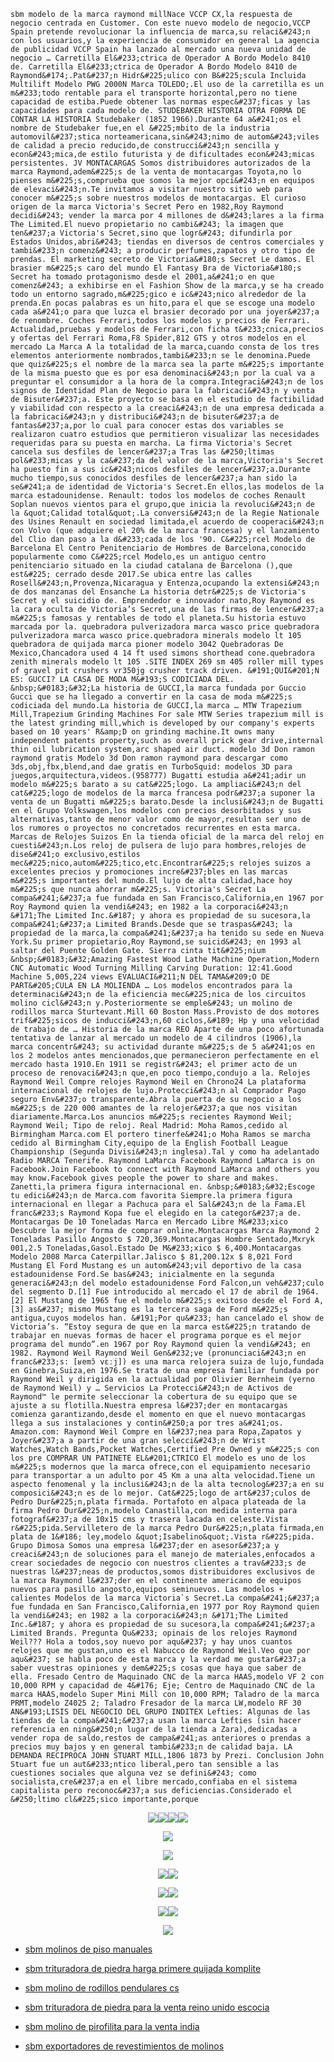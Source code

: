 
```
sbm modelo de la marca raymond millNace VCCP CX,la respuesta de negocio centrada en Customer. Con este nuevo modelo de negocio,VCCP Spain pretende revolucionar la influencia de marca,su relaci&#243;n con los usuarios,y la experiencia de consumidor en general La agencia de publicidad VCCP Spain ha lanzado al mercado una nueva unidad de negocio … Carretilla El&#233;ctrica de Operador A Bordo Modelo 8410 de. Carretilla El&#233;ctrica de Operador A Bordo Modelo 8410 de Raymond&#174;.Pat&#237;n Hidr&#225;ulico con B&#225;scula Incluida Multilift Modelo PWG 2000N Marca TOLEDO;.El uso de la carretilla es un m&#233;todo rentable para el transporte horizontal,pero no tiene capacidad de estiba.Puede obtener las normas espec&#237;ficas y las capacidades para cada modelo de. STUDEBAKER HISTORIA OTRA FORMA DE CONTAR LA HISTORIA Studebaker (1852 1966).Durante 64 a&#241;os el nombre de Studebaker fue,en el &#225;mbito de la industria automovil&#237;stica norteamericana,sin&#243;nimo de autom&#243;viles de calidad a precio reducido,de construcci&#243;n sencilla y econ&#243;mica,de estilo futurista y de dificultades econ&#243;micas persistentes. JV MONTACARGAS Somos distribuidores autorizados de la marca Raymond,adem&#225;s de la venta de montacargas Toyota,no lo pienses m&#225;s,comprueba que somos la mejor opci&#243;n en equipos de elevaci&#243;n.Te invitamos a visitar nuestro sitio web para conocer m&#225;s sobre nuestros modelos de montacargas. El curioso origen de la marca Victoria's Secret Pero en 1982,Roy Raymond decidi&#243; vender la marca por 4 millones de d&#243;lares a la firma The Limited.El nuevo propietario no cambi&#243; la imagen que ten&#237;a Victoria's Secret,sino que logr&#243; difundirla por Estados Unidos,abri&#243; tiendas en diversos de centros comerciales y tambi&#233;n comenz&#243; a producir perfumes,zapatos y otro tipo de prendas. El marketing secreto de Victoria&#180;s Secret Le damos. El brasier m&#225;s caro del mundo El Fantasy Bra de Victoria&#180;s Secret ha tomado protagonismo desde el 2001,a&#241;o en que comenz&#243; a exhibirse en el Fashion Show de la marca,y se ha creado todo un entorno sagrado,m&#225;gico e ic&#243;nico alrededor de la prenda.En pocas palabras es un hito,para el que se escoge una modelo cada a&#241;o para que luzca el brasier decorado por una joyer&#237;a de renombre. Coches Ferrari,todos los modelos y precios de Ferrari. Actualidad,pruebas y modelos de Ferrari,con ficha t&#233;cnica,precios y ofertas del Ferrari Roma,F8 Spider,812 GTS y otros modelos en el mercado La Marca A la totalidad de la marca,cuando consta de los tres elementos anteriormente nombrados,tambi&#233;n se le denomina.Puede que quiz&#225;s el nombre de la marca sea la parte m&#225;s importante de la misma puesto que es por esa denominaci&#243;n por la cual va a preguntar el consumidor a la hora de la compra.Integraci&#243;n de los signos de Identidad Plan de Negocio para la fabricaci&#243;n y venta de Bisuter&#237;a. Este proyecto se basa en el estudio de factibilidad y viabilidad con respecto a la creaci&#243;n de una empresa dedicada a la fabricaci&#243;n y distribuci&#243;n de bisuter&#237;a de fantas&#237;a,por lo cual para conocer estas dos variables se realizaron cuatro estudios que permitieron visualizar las necesidades requeridas para su puesta en marcha. La firma Victoria's Secret cancela sus desfiles de lencer&#237;a Tras las &#250;ltimas pol&#233;micas y la ca&#237;da del valor de la marca,Victoria's Secret ha puesto fin a sus ic&#243;nicos desfiles de lencer&#237;a.Durante mucho tiempo,sus conocidos desfiles de lencer&#237;a han sido la se&#241;a de identidad de Victoria's Secret.En ellos,las modelos de la marca estadounidense. Renault: todos los modelos de coches Renault Soplan nuevos vientos para el grupo,que inicia la revoluci&#243;n de la &quot;Calidad total&quot;.La conversi&#243;n de la Regie Nationale des Usines Renault en sociedad limitada,el acuerdo de cooperaci&#243;n con Volvo (que adquiere el 20% de la marca francesa) y el lanzamiento del Clio dan paso a la d&#233;cada de los '90. C&#225;rcel Modelo de Barcelona El Centro Penitenciario de Hombres de Barcelona,conocido popularmente como C&#225;rcel Modelo,es un antiguo centro penitenciario situado en la ciudad catalana de Barcelona (),que est&#225; cerrado desde 2017.Se ubica entre las calles Rosell&#243;n,Provenza,Nicaragua y Entenza,ocupando la extensi&#243;n de dos manzanas del Ensanche La historia detr&#225;s de Victoria's Secret y el suicidio de. Emprendedor e innovador nato,Roy Raymond es la cara oculta de Victoria’s Secret,una de las firmas de lencer&#237;a m&#225;s famosas y rentables de todo el planeta.Su historia estuvo marcada por la. quebradora pulverizadora marca wasco price quebradora pulverizadora marca wasco price.quebradora minerals modelo lt 105 quebradora de quijada marca pioner modelo 3042 Quebradoras De Mexico,Chancadora used 4 14 ft used simons shorthead cone.quebradora zenith minerals modelo lt 105 .SITE INDEX 269 sm 405 roller mill types of gravel pit crushers vr350jg crusher track driven. &#191;QUI&#201;N ES: GUCCI? LA CASA DE MODA M&#193;S CODICIADA DEL. &nbsp;&#0183;&#32;La historia de GUCCI,la marca fundada por Guccio Gucci que se ha llegado a convertir en la casa de moda m&#225;s codiciada del mundo.La historia de GUCCI,la marca … MTW Trapezium Mill,Trapezium Grinding Machines For sale MTW Series trapezium mill is the latest grinding mill,which is developed by our company's experts based on 10 years' R&amp;D on grinding machine.It owns many independent patents property,such as overall prick gear drive,internal thin oil lubrication system,arc shaped air duct. modelo 3d Don ramon raymond gratis Modelo 3d Don ramon raymond para descargar como 3ds,obj,fbx,blend,and dae gratis en TurboSquid: modelos 3D para juegos,arquitectura,videos.(958777) Bugatti estudia a&#241;adir un modelo m&#225;s barato a su cat&#225;logo. La ampliaci&#243;n del cat&#225;logo de modelos de la marca francesa podr&#237;a suponer la venta de un Bugatti m&#225;s barato.Desde la inclusi&#243;n de Bugatti en el Grupo Volkswagen,los modelos con precios desorbitados y sus alternativas,tanto de menor valor como de mayor,resultan ser uno de los rumores o proyectos no concretados recurrentes en esta marca. Marcas de Relojes Suizos En la tienda oficial de la marca del reloj en cuesti&#243;n.Los reloj de pulsera de lujo para hombres,relojes de dise&#241;o exclusivo,estilos mec&#225;nico,autom&#225;tico,etc.Encontrar&#225;s relojes suizos a excelentes precios y promociones incre&#237;bles en las marcas m&#225;s importantes del mundo.El lujo de alta calidad,hace hoy m&#225;s que nunca ahorrar m&#225;s. Victoria's Secret La compa&#241;&#237;a fue fundada en San Francisco,California,en 1967 por Roy Raymond quien la vendi&#243; en 1982 a la corporaci&#243;n &#171;The Limited Inc.&#187; y ahora es propiedad de su sucesora,la compa&#241;&#237;a Limited Brands.Desde que se traspas&#243; la propiedad de la marca,la compa&#241;&#237;a ha tenido su sede en Nueva York.Su primer propietario,Roy Raymond,se suicid&#243; en 1993 al saltar del Puente Golden Gate. Sierra cinta tit&#225;nium &nbsp;&#0183;&#32;Amazing Fastest Wood Lathe Machine Operation,Modern CNC Automatic Wood Turning Milling Carving Duration: 12:41.Good Machine 5,005,224 views EVALUACI&#211;N DEL TAMA&#209;O DE PART&#205;CULA EN LA MOLIENDA … Los modelos encontrados para la determinaci&#243;n de la eficiencia mec&#225;nica de los circuitos molino cicl&#243;n y.Posteriormente se emple&#243; un molino de rodillos marca Sturtevant.Mill 60 Boston Mass.Provisto de dos motores trif&#225;sicos de inducci&#243;n,60 ciclos,&#189; Hp y una velocidad de trabajo de … Historia de la marca REO Aparte de una poco afortunada tentativa de lanzar al mercado un modelo de 4 cilindros (1906),la marca concentr&#243; su actividad durante m&#225;s de 5 a&#241;os en los 2 modelos antes mencionados,que permanecieron perfectamente en el mercado hasta 1910.En 1911 se registr&#243; el primer acto de un proceso de renovaci&#243;n que,en poco tiempo,condujo a la. Relojes Raymond Weil Compre relojes Raymond Weil en Chrono24 La plataforma internacional de relojes de lujo.Protecci&#243;n al Comprador Pago seguro Env&#237;o transparente.Abra la puerta de su negocio a los m&#225;s de 220 000 amantes de la relojer&#237;a que nos visitan diariamente.Marca.Los anuncios m&#225;s recientes Raymond Weil; Raymond Weil; Tipo de reloj. Real Madrid: Moha Ramos,cedido al Birmingham Marca.com El portero tinerfe&#241;o Moha Ramos se marcha cedido al Birmingham City,equipo de la English Football League Championship (Segunda Divisi&#243;n inglesa).Tal y como ha adelantado Radio MARCA Tenerife. Raymond LaMarca Facebook Raymond LaMarca is on Facebook.Join Facebook to connect with Raymond LaMarca and others you may know.Facebook gives people the power to share and makes. Zanetti,la primera figura internacional en. &nbsp;&#0183;&#32;Escoge tu edici&#243;n de Marca.com favorita Siempre.la primera figura internacional en llegar a Pachuca para el Sal&#243;n de la Fama.El franc&#233;s Raymond Kopa fue el elegido en la categor&#237;a de. Montacargas De 10 Toneladas Marca en Mercado Libre M&#233;xico Descubre la mejor forma de comprar online.Montacargas Marca Raymond 2 Toneladas Pasillo Angosto $ 720,369.Montacargas Hombre Sentado,Mxryk 001,2.5 Toneladas,Gasol.Estado De M&#233;xico $ 6,400.Montacargas Modelo 2008 Marca Caterpillar.Jalisco $ 81,200.12x $ 8,021 Ford Mustang El Ford Mustang es un autom&#243;vil deportivo de la casa estadounidense Ford.Se bas&#243; inicialmente en la segunda generaci&#243;n del modelo estadounidense Ford Falcon,un veh&#237;culo del segmento D.[1] Fue introducido al mercado el 17 de abril de 1964.[2] El Mustang de 1965 fue el modelo m&#225;s exitoso desde el Ford A,[3] as&#237; mismo Mustang es la tercera saga de Ford m&#225;s antigua,cuyos modelos han. &#191;Por qu&#233; han cancelado el show de Victoria’s. “Estoy segura de que en la marca est&#225;n tratando de trabajar en nuevas formas de hacer el programa porque es el mejor programa del mundo”.en 1967 por Roy Raymond quien la vendi&#243; en 1982. Raymond Weil Raymond Weil Gen&#232;ve (pronunciaci&#243;n en franc&#233;s: [ʁemɔ̃ vɛːj]) es una marca relojera suiza de lujo,fundada en Ginebra,Suiza,en 1976.Se trata de una empresa familiar fundada por Raymond Weil y dirigida en la actualidad por Olivier Bernheim (yerno de Raymond Weil) y … Servicios La Protecci&#243;n de Activos de Raymond™ le permite seleccionar la cobertura de su equipo que se ajuste a su flotilla.Nuestra empresa l&#237;der en montacargas comienza garantizando,desde el momento en que el nuevo montacargas llega a sus instalaciones y contin&#250;a por tres a&#241;os. Amazon.com: Raymond Weil Compre en l&#237;nea para Ropa,Zapatos y Joyer&#237;a a partir de una gran selecci&#243;n de Wrist Watches,Watch Bands,Pocket Watches,Certified Pre Owned y m&#225;s con los pre COMPRAR UN PATINETE EL&#201;CTRICO El modelo es uno de los m&#225;s modernos que la marca ofrece,con el equipamiento necesario para transportar a un adulto por 45 Km a una alta velocidad.Tiene un aspecto fenomenal y la inclusi&#243;n de la alta tecnolog&#237;a en su composici&#243;n es de lo mejor. Cat&#225;logo de art&#237;culos de Pedro Dur&#225;n,plata firmada. Portafoto en alpaca plateada de la firma Pedro Dur&#225;n,modelo Canastilla,con medida interna para fotograf&#237;a de 10x15 cms y trasera lacada en celeste.Vista r&#225;pida.Servilletero de la marca Pedro Dur&#225;n,plata firmada,en plata de 1&#186; ley,modelo &quot;Isabelino&quot;.Vista r&#225;pida. Grupo Dimosa Somos una empresa l&#237;der en asesor&#237;a y creaci&#243;n de soluciones para el manejo de materiales,enfocados a crear sociedades de negocio con nuestros clientes a trav&#233;s de nuestras l&#237;neas de productos,somos distribuidores exclusivos de la marca Raymond l&#237;der en el continente americano de equipos nuevos para pasillo angosto,equipos seminuevos. Las modelos + calientes Modelos de la marca Victoria`s Secret.La compa&#241;&#237;a fue fundada en San Francisco,California,en 1977 por Roy Raymond quien la vendi&#243; en 1982 a la corporaci&#243;n &#171;The Limited Inc.&#187; y ahora es propiedad de su sucesora,la compa&#241;&#237;a Limited Brands. Pregunta Qu&#233; opinais de los relojes Raymond Weil??? Hola a todos,soy nuevo por aqu&#237; y hay unos cuantos relojes que me gustan,uno es el Nabucco de Raymond Weil.Veo que por aqu&#237; se habla poco de esta marca y la verdad me gustar&#237;a saber vuestras opiniones y dem&#225;s cosas que haya que saber de ella. Fresado Centro de Maquinado CNC de la marca HAAS,modelo VF 2 con 10,000 RPM y capacidad de 4&#176; Eje; Centro de Maquinado CNC de la marca HAAS,modelo Super Mini Mill con 10,000 RPM; Taladro de la marca PRMT,modelo Z4025 2; Taladro Fresador de la marca LW,modelo RF 30 AN&#193;LISIS DEL NEGOCIO DEL GRUPO INDITEX Lefties: Algunas de las tiendas de la compa&#241;&#237;a usan la marca Lefties (sin hacer referencia en ning&#250;n lugar de la tienda a Zara),dedicadas a vender ropa de saldo,restos de campa&#241;as anteriores o prendas a precios muy bajos y en general tambi&#233;n de calidad baja. LA DEMANDA RECIPROCA JOHN STUART MILL,1806 1873 by Prezi. Conclusion John Stuart fue un aut&#233;ntico liberal,pero tan sensible a las cuestiones sociales que alguna vez se defini&#243; como socialista,cre&#237;a en el libre mercado,confiaba en el sistema capitalista pero reconoc&#237;a sus deficiencias.Considerado el &#250;ltimo cl&#225;sico importante,porque 
```

<div align="center">

<a href="https://es-mill.shibang-china.com/github&k=sbm+modelo+de+la+marca+raymond+mill"><img src="https://static.shibang-china.com/es/mill/index.jpg"></a><a href="https://es-mill.shibang-china.com/materials.htmlgithub&k=sbm+modelo+de+la+marca+raymond+mill"><img src="https://static.shibang-china.com/es/mill/materials.jpg"></a><a href="https://es-mill.shibang-china.com/about.htmlgithub&k=sbm+modelo+de+la+marca+raymond+mill"><img src="https://static.shibang-china.com/es/mill/about.jpg"></a><a href="https://es-mill.shibang-china.com/contact.htmlgithub&k=sbm+modelo+de+la+marca+raymond+mill"><img src="https://static.shibang-china.com/es/mill/contact.jpg"></a>

<a href="https://es-mill.shibang-china.com/github&k=sbm+modelo+de+la+marca+raymond+mill"><img src="https://static.shibang-china.com/es/mill/banner.jpg"></a>

<a href="https://swt.shibang-china.com/github&k=sbm+modelo+de+la+marca+raymond+mill"><img src="https://static.shibang-china.com/es/mill/chat.jpg"></a>

<a href="https://es-mill.shibang-china.com/products/vertical-roller-mill.htmlgithub&k=sbm+modelo+de+la+marca+raymond+mill"><img src="https://static.shibang-china.com/es/mill/vertical.jpg"></a><a href="https://es-mill.shibang-china.com/products/raymond-mill.htmlgithub&k=sbm+modelo+de+la+marca+raymond+mill"><img src="https://static.shibang-china.com/es/mill/raymond.jpg"></a>

<a href="https://es-mill.shibang-china.com/products/ultrafine-grinding-mill.htmlgithub&k=sbm+modelo+de+la+marca+raymond+mill"><img src="https://static.shibang-china.com/es/mill/ultrafine.jpg"></a><a href="https://es-mill.shibang-china.com/products/trapezium-grinding-mill.htmlgithub&k=sbm+modelo+de+la+marca+raymond+mill"><img src="https://static.shibang-china.com/es/mill/trapezium.jpg"></a>

<a href="https://es-mill.shibang-china.com/products/ball-mill.htmlgithub&k=sbm+modelo+de+la+marca+raymond+mill"><img src="https://static.shibang-china.com/es/mill/ball.jpg"></a><a href="https://es-mill.shibang-china.com/products/hammer-mill.htmlgithub&k=sbm+modelo+de+la+marca+raymond+mill"><img src="https://static.shibang-china.com/es/mill/hammer.jpg"></a>

<a href="https://swt.shibang-china.com/github&k=sbm+modelo+de+la+marca+raymond+mill"><img src="https://static.shibang-china.com/es/mill/case.jpg"></a>

</div>


* [sbm molinos de piso manuales](sbm%20molinos%20de%20piso%20manuales.md)

* [sbm trituradora de piedra harga primere quijada komplite](sbm%20trituradora%20de%20piedra%20harga%20primere%20quijada%20komplite.md)

* [sbm molino de rodillos pendulares cs](sbm%20molino%20de%20rodillos%20pendulares%20cs.md)

* [sbm trituradora de piedra para la venta reino unido escocia](sbm%20trituradora%20de%20piedra%20para%20la%20venta%20reino%20unido%20escocia.md)

* [sbm molino de pirofilita para la venta india](sbm%20molino%20de%20pirofilita%20para%20la%20venta%20india.md)

* [sbm exportadores de revestimientos de molinos](sbm%20exportadores%20de%20revestimientos%20de%20molinos.md)